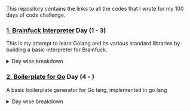 This repository contains the links to all the codes that I wrote for my 100 days of code challenge. 

### [1. Brainfuck Interpreter](https://github.com/itsdennian/Brainfuck-Interpreter) Day (1 - 3)
This is my attempt to learn Golang and its various standard libraries by building a basic interpreter for Brainfuck.

<details>
<summary>Day wise breakdown</summary>

<b>Day 1</b>
<ul>
<li>Setup the project and figured out the logic</li>
<li>Figured out the best way to take input for my program is to use the "bufio" package of Go lang</li>
</ul>

<b>Day 2</b>
<ul>
<li>Implemented function to eliminate unwanted characters and spaces</li>
<li>Started off with the output generation function</li>
</ul>

<b>Day 3</b>
<ul>
<li>Completed with the interpreter</li>
</ul>
</details>

### [2. Boilerplate for Go](https://github.com/itsdennian/boilerplate-for-go) Day (4 - )
A basic boilerplate generator for Go lang, implemented in go lang

<details>
<summary>Day wise breakdown</summary>

<b>Day 4</b>
<ul>
<li>Did the command line interface and a lot more learning about how strings operate in Go</li>
</ul>

</details>